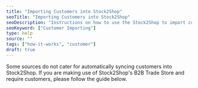 ```yaml
---
title: "Importing Customers into Stock2Shop"
seoTitle: "Importing Customers into Stock2Shop"
seoDescription: "Instructions on how to use the Stock2Shop to import customers."
seoKeyword: ["Customer Importing"]
type: help
source: ""
tags: ["how-it-works", "customer"]
draft: true
---
```


Some sources do not cater for automatically syncing customers into Stock2Shop. 
If you are making use of Stock2Shop's B2B Trade Store and require customers, please follow the guide below.
